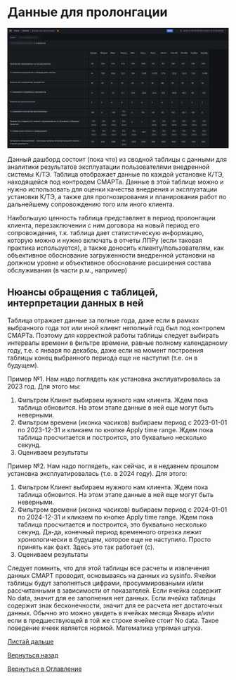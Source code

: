 # Данные для пролонгации

![Данные для пролонгации](img/prolongation/prolongation_01.png "Данные для пролонгации")

Данный дашборд состоит (пока что) из сводной таблицы с данными для аналитики результатов эксплуатации пользователями 
внедренной системы К/ТЭ. Таблица отображает данные по каждой установке К/ТЭ, находящейся под контродем СМАРТа.
Данные в этой таблице можно и нужно использовать для оценки качества внедрения и эксплуатации установки К/ТЭ, а также
для прогнозирования и планирования работ по дальнейшему сопровождению того или иного клиента.

Наибольшую ценность таблица представляет в период пролонгации клиента, перезаключении с ним договора на новый период
его сопровождения, т.к. таблица дает статистическую информацию, которую можно и нужно включать в отчеты ЛПРу (если
таковая практика используется), а также доносить клиенту/пользователям, как объективное обоснование загруженности
внедренной установки на должном уровне и объективное обоснование расширения состава обслуживания (в части р.м., например)

## Нюансы обращения с таблицей, интерпретации данных в ней

Таблица отражает данные за полные года, даже если в рамках выбранного года тот или иной клиент неполный год был под
контролем СМАРТа. Поэтому для корректной работы таблицы следует выбирать интервалы времени в фильтре времени, равные
полному календарному году, т.е. с января по декабрь, даже если на момент построения таблицы конец выбранного периода
еще не наступил (т.е. он в будущем).

Пример №1. Нам надо поглядеть как установка эксплуатировалась за 2023 год.
Для этого мы:
1. Фильтром Клиент выбираем нужного нам клиента. Ждем пока таблица обновится. На этом этапе данные в ней еще могут быть
неверными.
2. Фильтром времени (иконка часиков) выбираем период с 2023-01-01 по 2023-12-31 и кликаем по кнопке Apply time range.
Ждем пока таблица просчитается и построится, это буквально несколько секунд.
3. Оцениваем результаты

Пример №2. Нам надо поглядеть, как сейчас, и в недавнем прошлом установка эксплуатировалась (т.е. в 2024 году).
Для этого:
1. Фильтром Клиент выбираем нужного нам клиента. Ждем пока таблица обновится. На этом этапе данные в ней еще могут быть
неверными.
2. Фильтром времени (иконка часиков) выбираем период с 2024-01-01 по 2024-12-31 и кликаем по кнопке Apply time range.
Ждем пока таблица просчитается и построится, это буквально несколько секунд.
Да-да, конечный период временного отрезка лежит хронологически в будущем, которое еще не наступило. Просто принять как
факт. Здесь это так работает (с).
3. Оцениваем результаты

Следует помнить, что для этой таблицы все расчеты и извлечения данных СМАРТ проводит, основываясь на данных из sysinfo.
Ячейки таблицы будут заполняться цифрами, просуммироваными и/или рассчитанными в зависимости от показателей.
Если ячейка содержит No data, значит для ее заполнения нет данных.
Если ячейка таблицы содержит знак бесконечности, значит для ее расчета нет достаточных данных. Обычно это можно увидеть
в ячейках месяца Январь и/или если в предшествующей в той же строке ячейке стоит No data.
Такое поведение ячеек является нормой. Математика упрямая штука.

[Листай дальше](085-disk-space.md)

[Вернуться назад](080-dashboards.md)

[Вернуться в Оглавление](Readme.md)